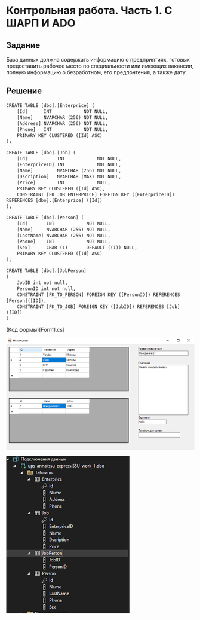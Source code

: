 # Контрольная работа. Часть 1. C ШАРП И ADO

## Задание

База данных должна содержать информацию о предприятиях, готовых предоставить рабочее место по специальности или имеющих вакансии, полную информацию о безработном, его предпочтения, а также дату.

## Решение

```
CREATE TABLE [dbo].[Enterprice] (
    [Id]      INT            NOT NULL,
    [Name]    NVARCHAR (256) NOT NULL,
    [Address] NVARCHAR (256) NOT NULL,
    [Phone]   INT            NOT NULL,
    PRIMARY KEY CLUSTERED ([Id] ASC)
);
```

```
CREATE TABLE [dbo].[Job] (
    [Id]           INT            NOT NULL,
    [EnterpriceID] INT            NOT NULL,
    [Name]         NVARCHAR (256) NOT NULL,
    [Dscription]   NVARCHAR (MAX) NOT NULL,
    [Price]        INT            NULL,
    PRIMARY KEY CLUSTERED ([Id] ASC),
    CONSTRAINT [FK_JOB_ENTERPRICE] FOREIGN KEY ([EnterpriceID]) REFERENCES [dbo].[Enterprice] ([Id])
);
```

```
CREATE TABLE [dbo].[Person] (
    [Id]       INT            NOT NULL,
    [Name]     NVARCHAR (256) NOT NULL,
    [LastName] NVARCHAR (256) NOT NULL,
    [Phone]    INT            NOT NULL,
    [Sex]      CHAR (1)       DEFAULT ((1)) NULL,
    PRIMARY KEY CLUSTERED ([Id] ASC)
);
```

```
CREATE TABLE [dbo].[JobPerson]
(
	JobID int not null,
	PersonID int not null, 
    CONSTRAINT [FK_TO_PERSON] FOREIGN KEY ([PersonID]) REFERENCES [Person]([ID]),
	CONSTRAINT [FK_TO_JOB] FOREIGN KEY ([JobID]) REFERENCES [Job]([ID])
)
```

(Код формы)[Form1.cs]

![](hh.png)

![](db.png)